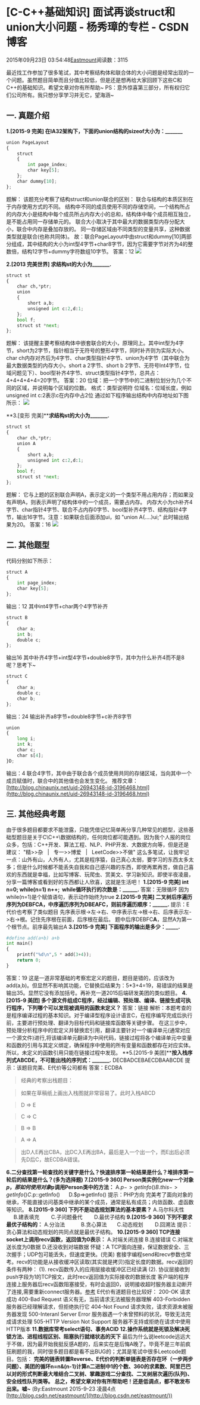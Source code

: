 
# [C-C++基础知识] 面试再谈struct和union大小问题 - 杨秀璋的专栏 - CSDN博客

2015年09月23日 03:54:48[Eastmount](https://me.csdn.net/Eastmount)阅读数：3115


最近找工作参加了很多笔试，其中考察结构体和联合体的大小问题是经常出现的一个问题。虽然题目简单而且分值比较低，但是还是想再给大家回顾下这些C和C++的基础知识。希望文章对你有所帮助~
PS：意外惊喜第三部分，所有权归它们公司所有。我只想分享学习并无它，望海涵~

## 一. 真题介绍
**1.[2015-9 完美] 在IA32架构下，下面的union结构的sizeof大小为：_______**

```python
union PageLayout
{
	struct
	{
		int page_index;
		char key[5];
	};
	char dummy[10];
};
```
题解：
该题充分考察了结构struct和union联合的区别：
联合与结构的本质区别在于内存使用方式的不同。
结构中不同的成员使用不同的存储空间，一个结构所占的内存大小是结构中每个成员所占内存大小的总和，结构体中每个成员相互独立，是不能占用同一存储单元的。
联合大小取决于其中最大的数据类型内存分配大小，联合中内存是叠加存放的。
同一存储区域由不同类型的变量共享，这种数据类型就是联合(也称共同体)。
故：联合PageLayout中由struct和dummy[10]两部分组成，其中结构的大小为int型4字节+char8字节，因为它需要字节对齐为4的整数倍，结构12字节+dummy字符数组10字节。
答案：12
![](https://img-blog.csdn.net/20150923010539661)

**2.[2013 完美世界] 求结构st的大小为_______.**

```python
struct st
{
	char ch,*ptr;
	union
	{
		short a,b;
		unsigned int c:2,d:1;
	};
	bool f;
	struct st *next;
};
```
题解：
该提醒主要考察结构体中嵌套联合的大小，原理同上。其中int型为4字节，short为2字节，指针相当于无符号的整形4字节，同时补齐则为实际大小。
char ch内存对齐后为4字节、char类型指针4字节、union为4字节（其中联合为最大数据类型的内存大小，short a 2字节、short b 2字节、无符号Int4字节，位域问题见下）、bool型补齐4字节、struct类型指针4字节，总共占：4+4+4+4+4=20字节。
答案：20
位域：把一个字节中的二进制位划分为几个不同的区域，并说明每个区域的位数。
格式：类型说明符 位域名：位域长度，例如 unsigned int c:2表示c在内存中占2位
通过如下程序输出结构中内存地址如下图所示：
![](https://img-blog.csdn.net/20150923014546632)

**3.[变形 完美]****求结构st的大小为_______.**

```python
struct st
{
	char ch,*ptr;
	union A
	{
		short a,b;
		unsigned int c:2,d:1;
	};
	bool f;
	struct st *next;
};
```
题解：
它与上题的区别联合声明A，表示定义的一个类型不用占用内存；而如果没有声明A，则表示声明了结构体中的一个成员，需要占内存。
内存大小为ch补齐4字节、char指针4字节、联合不占内存0字节、bool型补齐4字节、结构指针4字节，输出16字节。注意：如果联合后面添加ui，如 "union A{....}ui;" 此时输出结果为20。
答案：16
![](https://img-blog.csdn.net/20150923015516825)


## 二. 其他题型
代码分别如下所示：

```python
struct A
{
	int page_index;
	char key[5];
};
```
输出：12
其中int4字节+char两个4字节补齐

```python
struct B
{
	char a;
	int b;
	double c;
};
```
输出16
其中补齐4字节+int型4字节+double8字节，其中为什么补齐4而不是8呢？思考下~
```python
struct C
{
	char a;
	double c;
	char b;
};
```
输出：24
输出补齐a8字节+double8字节+c补齐8字节
```python
union 
{
	long i;
	int k;
	char c;
	char s[4];
}D;
```
输出：4
联合4字节，其中由于联合各个成员使用共同的存储区域，当向其中一个成员赋值时，联合中的其他值也会发生变化。
推荐文章：[http://blog.chinaunix.net/uid-26943148-id-3196468.html](http://blog.chinaunix.net/uid-26943148-id-3196468.html)

## 三. 其他经典考题
由于很多题目都要求不能泄露，只能凭借记忆简单再分享几种常见的题型，这些基础型题目是关于C\C++\数据结构的，任何岗位都可能遇到。因为我个人报的岗位众多，包括：C++开发、算法工程、NLP、PHP开发、大数据方向等，但是还是建议：
"精>>杂   |   专一>>博爱   |   LeetCode>>不做"
这么多笔试，让我牢记一点：山外有山，人外有人，尤其是程序猿，自己真心太弱，要学习的东西太多太多；但是什么时候都不能丢失自我和自己感兴趣的东西，即使再累再苦，做自己喜欢的东西就是幸福，比如写博客、玩爬虫、赏美文、学习新知识。即使半夜凌晨，分享一篇博客或看到好的东西都让人欣喜，这就是生活吧！
**1.[2015-9 完美] int n=0; while(n=1) n++;  while循环执行的次数是：______.**
答案：无限循环
因为while(n=1)是个赋值语句，表示动作始终为true
**2.[2015-9 完美] 二叉树后序遍历序列为DEBFCA，中序遍历序列为DBEAFC，则前序遍历顺序：______.**
提示：E代价也考察了类似题目
先序表示根->左->右、中序表示左->根->右、后序表示左->右->根。记住先序根在前面，后序根在最后。
题中后序DEBFC**A**，显然A为第一个根节点。前序最先输出A
**3.[2015-9 完美] 下面程序的输出是多少：_____.**

```python
#define add(a+b) a+b
int main()
{
	printf("%d\n",5 * add(3+4));
	return 0;
}
```
答案：19
这是一道非常基础的考察宏定义的题目，题目是错的，应该改为add(a,b)。但显然不影响其功能，它替换后结果为：5*3+4=19，易错误的结果是输出35。显然它没有添加括号。再补充一道2015后端研发美团的类似题目。
**4.[2015-9 美团] 多个源文件组成C程序，经过编辑、预处理、编译、链接生成可执行程序，下列哪个可以发现被调用的函数未定义？**
答案：链接
解析：本题考查的是程序编译过程的基本知识。对于编译型程序设计语言C，在程序编写完成后执行前，主要进行预处理、翻译为目标代码和链接库函数等关键步骤。
在这三步中，预处理分析程序中的宏定义并替换宏引用，翻译主要针对一个编译单元(通常对应一个源文件)进行,将该编译单元翻译为中间代码，链接过程将各个编译单元中变量和函数的引用与其定义绑定，确保程序中使用的所有变量和函数都存在对应实体。所以，未定义的函数引用只能在链接过程中发现。
**5.[2015-9 美团]****按入栈序列式ABCDE，不可能出栈的序列式：_______.**
DECBADCEBAECDBAABCDE
提示：该题目完美、E代价等公司都有
答案：ECDBA

> 经典的考察出栈题目：

> 如果在草稿纸上画出入栈图就非常容易了。此时入栈ABCD

> D => E

> C => C

> B => B

> A => A

> 出D人E再出CBA，出DC入E再出BA，最后是入一个出一个，而E出后必须先D后C，故ECDBA错误。

**6.二分查找第一轮查找的关键字是什么？快速排序第一轮结果是什么？堆排序第一轮后的结果是什么？(多为选择题)**
**7.[2015-9 360] Person类实例化new一个对象$p，那如何使用对象$p调用Person类中的方法：**
A.$p->getInfo()     B.this->getInfo()      C.$p::getInfo()      D.$p=>getInfo()
提示：PHP方向
完美考了面向对象的继承，不能直接访问基类中继承的某个成员，通常是私有成员；内敛函数、虚函数等知识。
**8.[2015-9 360] 下列不是动态规划算法的基本要素？**
A.马尔科夫性           B.建表填充        C.子问题叠代        D.最优子结构
**9.[2015-9 360] 下列不要求最优子结构的：**
A.分治法           B.贪心算法       C.动态规划        D.回溯法
提示：贪心算法和动态规划的共同点就是最优子结构。
**10.[2015-9 360] TCP连接socket上调用recv函数，返回值为0表示：**
A.对端关闭连接
B.连接错误
C.对端发送长度为0数据
D.还没收到对端数据
怀疑：A
TCP面向连接，保证数据安全、三次握手；UDP包可能丢失，但速度更快。(完美)
套接字编程send和recv参数也常考。recv的功能是从接收缓冲区读取(其实就是拷贝)指定长度的数据。recv返回的条件有两种：
(1).
 recv函数传入的应用层接收缓冲区已经读满
(2). 协议层接收到push字段为1的TCP报文，此时recv返回值为实际接收的数据长度
客户端的程序连接上服务器后recv函数阻塞接受，有时会返回0，说明接收超时服务器主动断开了连接,需要重新connect服务器。[参考](http://www.cnblogs.com/lidabo/p/4534755.html)
E代价有道题目也比较好：
200-OK 请求成功
400-Bad Request 语义有无，当前请求无法被服务器理解
403-Forbidden 服务器已经理解请求，但拒绝执行它
404-Not Found 请求失败，请求资源未被服务器发现
500-Interanl Server Error 服务器遇一个未曾预料的状况，导致无法完成请求处理
505-HTTP Version Not Support 服务器不支持或拒绝在请求中使用HTTP版本
**11.数据库常考select语句、事务ACID**
**12.操作系统就是死锁及解决死锁方法、进程线程区别、阻塞执行就绪状态的天下**
最后为什么说leetcode远远大于不做，因为最开始我挺反感A题的，后来实在是后悔A晚了。毕竟不是三年前疯狂刷题的我，同时很多题目都是看不出BUG的；尤其是笔试中很多Leetcode题目。包括：
**完美的链表转置Reverse、E代价的判断单链表是否存在环（一步两步问题）、美团的循环n=n&(n-1)计算n二进制中1的个数、360的求素数、阿里巴巴****以对的形式****判断最大堆结合二叉树、掌趣游戏二分查找、二叉树层次遍历(队列)、安全线性队列类等。**
**总之，希望文章对你有所帮助吧！还是低调点，都不敢发布出来。嘘~**
(By:Eastmount
 2015-9-23 凌晨4点[http://blog.csdn.net/eastmount/](http://blog.csdn.net/eastmount/))


